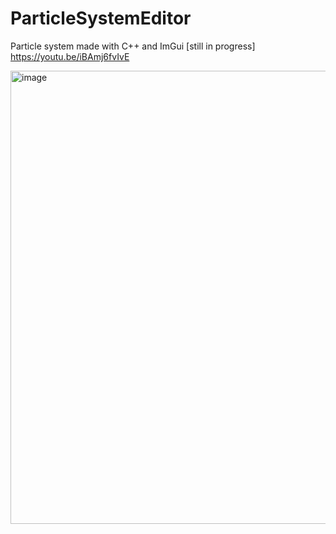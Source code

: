 # ParticleSystemEditor
Particle system made with C++ and ImGui
[still in progress]
https://youtu.be/iBAmj6fvIvE

<img width="725" alt="image" src="https://github.com/Starli57/ParticleSystemEditor/assets/12995556/93bee0a2-3e44-4ebc-802e-2fc09d4f4221">
